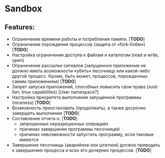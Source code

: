 # Sandbox

## Features:

* Ограничение времени работы и потребления памяти. [**TODO**]
* Ограничение порождения процессов (защита от «fork-бобм») [**TODO**]
* Настройка ограничения доступа к файлам и каталогам (read и write, open)
* Ограничение рассылки сигналов (запущенное приложение не должно иметь возможности 
  «убить» песочницу или какой-либо другой процесс. Кроме, быть может, процессов, порожденных самим приложением) [**TODO**]
* Запрет запуска приложений, способных повысить свои права (suid-бит, linux capabilities) [User namespace?]
* Настройка приоритета выполнения запущенной программы (niceness) [**TODO**]
* Возможность приостановить (продолжить), а также досрочно завершить выполнение [**TODO**]
* Составление отчета о: [**TODO**]
    * запрошенных неразрешенных операциях
    * причинах завершения программы песочницей
    * причинах невозможности запустить программу, если таковые имеются
* Завершение песочницы (аварийное или штатное) должно приводить к завершению процесса и всех его дочерних процессов. [**TODO**]
